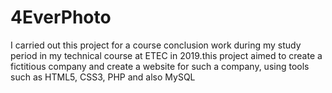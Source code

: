 # 4EverPhoto

I carried out this project for a course conclusion work during my study period in my technical course at ETEC in 2019.this project aimed to create a fictitious company and create a website for such a company, using tools such as HTML5, CSS3, PHP and also MySQL
